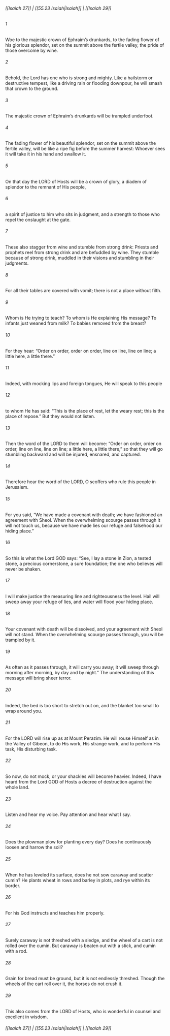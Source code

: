
###### [[Isaiah 27]] | [[55.23 Isaiah|Isaiah]] | [[Isaiah 29]]

###### 1
Woe to the majestic crown of Ephraim’s drunkards, to the fading flower of his glorious splendor, set on the summit above the fertile valley, the pride of those overcome by wine.
###### 2
Behold, the Lord has one who is strong and mighty. Like a hailstorm or destructive tempest, like a driving rain or flooding downpour, he will smash that crown to the ground.
###### 3
The majestic crown of Ephraim’s drunkards will be trampled underfoot.
###### 4
The fading flower of his beautiful splendor, set on the summit above the fertile valley, will be like a ripe fig before the summer harvest: Whoever sees it will take it in his hand and swallow it.
###### 5
On that day the LORD of Hosts will be a crown of glory, a diadem of splendor to the remnant of His people,
###### 6
a spirit of justice to him who sits in judgment, and a strength to those who repel the onslaught at the gate.
###### 7
These also stagger from wine and stumble from strong drink: Priests and prophets reel from strong drink and are befuddled by wine. They stumble because of strong drink, muddled in their visions and stumbling in their judgments.
###### 8
For all their tables are covered with vomit; there is not a place without filth.
###### 9
Whom is He trying to teach? To whom is He explaining His message? To infants just weaned from milk? To babies removed from the breast?
###### 10
For they hear: “Order on order, order on order, line on line, line on line; a little here, a little there.”
###### 11
Indeed, with mocking lips and foreign tongues, He will speak to this people
###### 12
to whom He has said: “This is the place of rest, let the weary rest; this is the place of repose.” But they would not listen.
###### 13
Then the word of the LORD to them will become: “Order on order, order on order, line on line, line on line; a little here, a little there,” so that they will go stumbling backward and will be injured, ensnared, and captured.
###### 14
Therefore hear the word of the LORD, O scoffers who rule this people in Jerusalem.
###### 15
For you said, “We have made a covenant with death; we have fashioned an agreement with Sheol. When the overwhelming scourge passes through it will not touch us, because we have made lies our refuge and falsehood our hiding place.”
###### 16
So this is what the Lord GOD says: “See, I lay a stone in Zion, a tested stone, a precious cornerstone, a sure foundation; the one who believes will never be shaken.
###### 17
I will make justice the measuring line and righteousness the level. Hail will sweep away your refuge of lies, and water will flood your hiding place.
###### 18
Your covenant with death will be dissolved, and your agreement with Sheol will not stand. When the overwhelming scourge passes through, you will be trampled by it.
###### 19
As often as it passes through, it will carry you away; it will sweep through morning after morning, by day and by night.” The understanding of this message will bring sheer terror.
###### 20
Indeed, the bed is too short to stretch out on, and the blanket too small to wrap around you.
###### 21
For the LORD will rise up as at Mount Perazim. He will rouse Himself as in the Valley of Gibeon, to do His work, His strange work, and to perform His task, His disturbing task.
###### 22
So now, do not mock, or your shackles will become heavier. Indeed, I have heard from the Lord GOD of Hosts a decree of destruction against the whole land.
###### 23
Listen and hear my voice. Pay attention and hear what I say.
###### 24
Does the plowman plow for planting every day? Does he continuously loosen and harrow the soil?
###### 25
When he has leveled its surface, does he not sow caraway and scatter cumin? He plants wheat in rows and barley in plots, and rye within its border.
###### 26
For his God instructs and teaches him properly.
###### 27
Surely caraway is not threshed with a sledge, and the wheel of a cart is not rolled over the cumin. But caraway is beaten out with a stick, and cumin with a rod.
###### 28
Grain for bread must be ground, but it is not endlessly threshed. Though the wheels of the cart roll over it, the horses do not crush it.
###### 29
This also comes from the LORD of Hosts, who is wonderful in counsel and excellent in wisdom.

###### [[Isaiah 27]] | [[55.23 Isaiah|Isaiah]] | [[Isaiah 29]]

